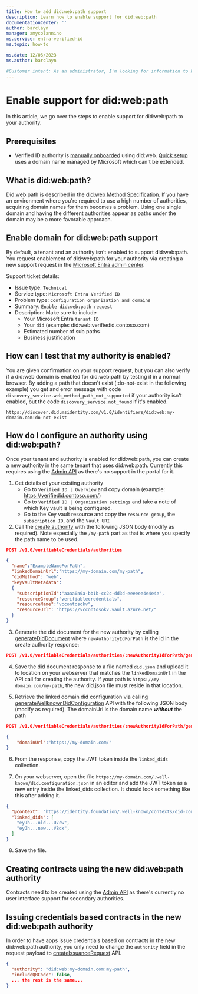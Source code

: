```yaml
---
title: How to add did:web:path support
description: Learn how to enable support for did:web:path
documentationCenter: ''
author: barclayn
manager: amycolannino
ms.service: entra-verified-id
ms.topic: how-to

ms.date: 12/06/2023
ms.author: barclayn

#Customer intent: As an administrator, I'm looking for information to help me add support for did:web:path.
---
```


# Enable support for did:web:path

In this article, we go over the steps to enable support for did:web:path to your authority.

## Prerequisites

- Verified ID authority is [manually onboarded](verifiable-credentials-configure-tenant.md) using did:web. [Quick setup](verifiable-credentials-configure-tenant-quick.md) uses a domain name managed by Microsoft which can't be extended.

## What is did:web:path?

Did:web:path is described in the [did:web Method Specification](https://w3c-ccg.github.io/did-method-web/#optional-path-considerations). If you have an environment where you're required to use a high number of authorities, acquiring domain names for them becomes a problem. Using one single domain and having the different authorities appear as paths under the domain may be a more favorable approach.  

## Enable domain for did:web:path support

By default, a tenant and an authority isn't enabled to support did:web:path. You request enablement of did:web:path for your authority via creating a new support request in the [Microsoft Entra admin center](https://entra.microsoft.com/#blade/Microsoft_Azure_Support/NewSupportRequestV3Blade/callerName/ActiveDirectory/issueType/technical).

Support ticket details:

- Issue type: `Technical`
- Service type: `Microsoft Entra Verified ID`
- Problem type: `Configuration organization and domains`
- Summary: `Enable did:web:path request`
- Description: Make sure to include
    - Your Microsoft Entra `tenant ID` 
    - Your `did` (example: did:web:verifiedid.contoso.com)
    - Estimated number of sub paths
    - Business justification 

## How can I test that my authority is enabled?

You are given confirmation on your support request, but you can also verify if a did:web domain is enabled for did:web:path by testing it in a normal browser. By adding a path that doesn't exist (:do-not-exist in the following example) you get and error message with code `discovery_service.web_method_path_not_supported` if your authority isn't enabled, but the code `discovery_service.not_found` if it's enabled.

```http
https://discover.did.msidentity.com/v1.0/identifiers/did:web:my-domain.com:do-not-exist
```

## How do I configure an authority using did:web:path?

Once your tenant and authority is enabled for did:web:path, you can create a new authority in the same tenant that uses did:web:path. Currently this requires using the [Admin API](admin-api.md) as there's no support in the portal for it.

1. Get details of your existing authority
    - Go to `Verified ID | Overview` and copy domain (example: https://verifiedid.contoso.com/)
    - Go to `Verified ID | Organization settings` and take a note of which Key vault is being configured.
    - Go to the Key vault resource and copy the `resource group`, the `subscription ID`, and the `Vault URI`
2. Call the [create authority](admin-api.md#create-authority) with the following JSON body (modify as required). Note especially the `/my-path` part as that is where you specify the path name to be used.

```JSON
POST /v1.0/verifiableCredentials/authorities

{
  "name":"ExampleNameForPath",
  "linkedDomainUrl":"https://my-domain.com/my-path",
  "didMethod": "web",
  "keyVaultMetadata":
  {
    "subscriptionId":"aaaa0a0a-bb1b-cc2c-dd3d-eeeeee4e4e4e",
    "resourceGroup":"verifiablecredentials",
    "resourceName":"vccontosokv",
    "resourceUrl": "https://vccontosokv.vault.azure.net/"
  }
}
```

3. Generate the did document for the new authority by calling [generateDidDocument](admin-api.md#generate-did-document) where `newAuthorityIdForPath` is the id in the create authority response:

```JSON
POST /v1.0/verifiableCredentials/authorities/:newAuthorityIdForPath/generateDidDocument
```

4. Save the did document response to a file named `did.json` and upload it to location on your webserver that matches the `linkedDomainUrl` in the API call for creating the authority. If your path is `https://my-domain.com/my-path`, the new did.json file must reside in that location.

5. Retrieve the linked domain did configuration via calling [generateWellknownDidConfiguration](admin-api.md#well-known-did-configuration) API with the following JSON body (modify as required). The domainUrl is the domain name ***without*** the path

```JSON
POST /v1.0/verifiableCredentials/authorities/:newAuthorityIdForPath/generateWellknownDidConfiguration

{
    "domainUrl":"https://my-domain.com/"
}
```

6. From the response, copy the JWT token inside the `linked_dids` collection.

7. On your webserver, open the file `https://my-domain.com/.well-known/did.configuration.json` in an editor and add the JWT token as a new entry inside the linked_dids collection. It should look something like this after adding it.

```JSON
{
  "@context": "https://identity.foundation/.well-known/contexts/did-configuration-v0.0.jsonld",
  "linked_dids": [
    "eyJh...old...U7cw",
    "eyJh...new...V8dx",
  ]
}
```

8. Save the file.

## Creating contracts using the new did:web:path authority

Contracts need to be created using the [Admin API](admin-api.md#contracts) as there's currently no user interface support for secondary authorities.

## Issuing credentials based contracts in the new did:web:path authority

In order to have apps issue credentials based on contracts in the new did:web:path authority, you only need to change the `authority` field in the request payload to [createIssuanceRequest](issuance-request-api.md#issuance-request-payload) API.

```JSON
{
  "authority": "did:web:my-domain.com:my-path",
  "includeQRCode": false,
  ... the rest is the same...
}
```
